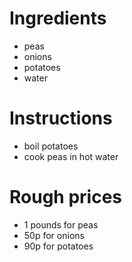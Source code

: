 # Ingredients
- peas
- onions
- potatoes
- water
# Instructions
- boil potatoes
- cook peas in hot water
# Rough prices
- 1 pounds for peas
- 50p for onions
- 90p for potatoes
